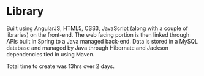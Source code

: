 # Library
Built using AngularJS, HTML5, CSS3, JavaScript (along with a couple of libraries) on the front-end. The web facing portion is then linked through APIs built in Spring to a Java managed back-end. Data is stored in a MySQL database and managed by Java through Hibernate and Jackson dependencies tied in using Maven.

Total time to create was 13hrs over 2 days.

